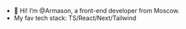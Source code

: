 - 👋 Hi! I’m @Armason, a front-end developer from Moscow.
- My fav tech stack: TS/React/Next/Tailwind

<!---
Armas0n/Armas0n is a ✨ special ✨ repository because its `README.md` (this file) appears on your GitHub profile.
You can click the Preview link to take a look at your changes.
--->
